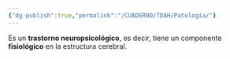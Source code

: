 ```yaml
---
{"dg-publish":true,"permalink":"/CUADERNO/TDAH/Patología/"}
---
```


Es un **trastorno neuropsicológico**, es decir, tiene un componente **fisiológico** en la estructura cerebral.